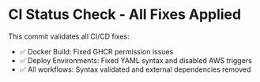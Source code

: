 # CI Status Check - All Fixes Applied

This commit validates all CI/CD fixes:
- ✅ Docker Build: Fixed GHCR permission issues
- ✅ Deploy Environments: Fixed YAML syntax and disabled AWS triggers
- ✅ All workflows: Syntax validated and external dependencies removed
